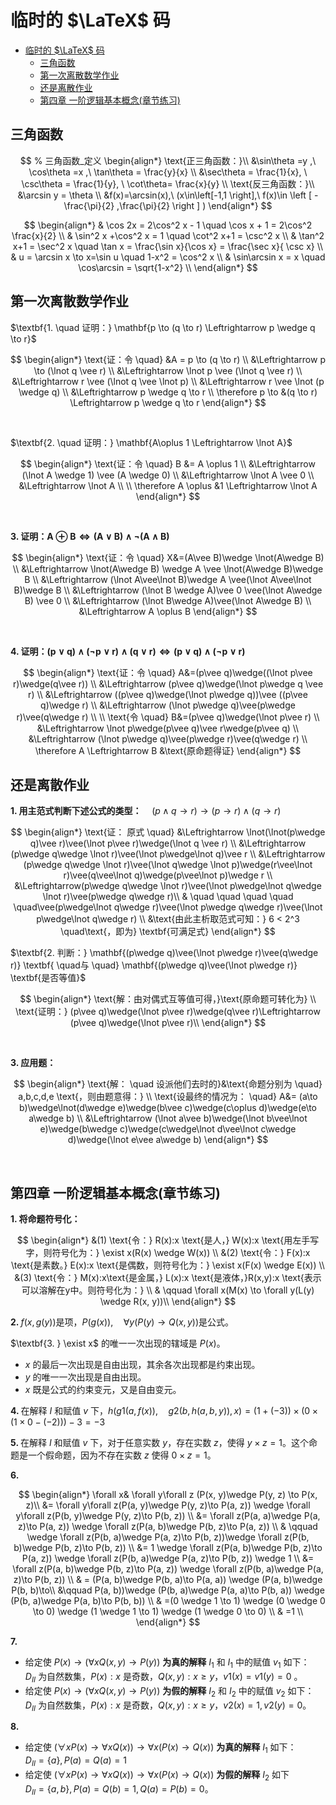 # 临时的 $\LaTeX$ 码

<!-- @import "[TOC]" {cmd="toc" depthFrom=1 depthTo=6 orderedList=false} -->

<!-- code_chunk_output -->

- [临时的 $\LaTeX$ 码](#临时的-latex-码)
  - [三角函数](#三角函数)
  - [第一次离散数学作业](#第一次离散数学作业)
  - [还是离散作业](#还是离散作业)
  - [第四章 一阶逻辑基本概念(章节练习)](#第四章-一阶逻辑基本概念章节练习)

<!-- /code_chunk_output -->

## 三角函数

$$
% 三角函数_定义
\begin{align*}
\text{正三角函数：}\\
&\sin\theta =y ,\ \cos\theta =x ,\ \tan\theta = \frac{y}{x} \\
&\sec\theta = \frac{1}{x}, \ \csc\theta = \frac{1}{y}, \ \cot\theta= \frac{x}{y} \\
\text{反三角函数：}\\
&\arcsin y = \theta \\
&f(x)=\arcsin(x),\ (x\in\left[-1,1 \right],\ f(x)\in \left [ -\frac{\pi}{2} ,\frac{\pi}{2}  \right ] )
\end{align*}
$$

$$
\begin{align*}
     & \cos 2x = 2\cos^2 x - 1 \quad \cos x + 1 = 2\cos^2 \frac{x}{2} \\
     & \sin^2 x +\cos^2 x = 1 \quad \cot^2 x+1 = \csc^2 x                                  \\
     & \tan^2 x+1 = \sec^2 x \quad \tan x = \frac{\sin x}{\cos x} = \frac{\sec x}{ \csc x} \\
     & u = \arcsin x \to x=\sin u \quad 1-x^2 = \cos^2 x                                   \\
     & \sin\arcsin x = x \quad \cos\arcsin = \sqrt{1-x^2}                                  \\
\end{align*}
$$

## 第一次离散数学作业

$\textbf{1. \quad 证明：} \mathbf{p \to (q \to r) \Leftrightarrow p \wedge q \to r}$

$$
\begin{align*}
  \text{证：令  \quad} &A = p \to (q \to r) \\
    &\Leftrightarrow p \to (\lnot q \vee r) \\
    &\Leftrightarrow \lnot p \vee (\lnot q \vee r) \\
    &\Leftrightarrow r \vee (\lnot q \vee \lnot p) \\
    &\Leftrightarrow r \vee \lnot (p \wedge q) \\
    &\Leftrightarrow p \wedge q \to r \\
  \therefore p \to &(q \to r) \Leftrightarrow p \wedge q \to r
\end{align*}
$$

<br>

$\textbf{2. \quad 证明：} \mathbf{A\oplus 1 \Leftrightarrow \lnot A}$

$$
\begin{align*}
  \text{证：令  \quad} B &= A \oplus 1 \\
    &\Leftrightarrow (\lnot A \wedge 1) \vee (A \wedge 0) \\
    &\Leftrightarrow \lnot A \vee 0 \\
    &\Leftrightarrow \lnot A \\
    \\
  \therefore A \oplus &1 \Leftrightarrow \lnot A
\end{align*}
$$

<br>

$\textbf{3. 证明：} \mathbf{A \oplus B \Leftrightarrow (A \vee B)\wedge\lnot(A\wedge B)}$

$$
\begin{align*}
  \text{证：令 \quad} X&=(A\vee B)\wedge \lnot(A\wedge B) \\
    &\Leftrightarrow \lnot(A\wedge B) \wedge A \vee \lnot(A\wedge B)\wedge B \\
    &\Leftrightarrow (\lnot A\vee\lnot B)\wedge A \vee(\lnot A\vee\lnot B)\wedge B \\
    &\Leftrightarrow (\lnot B \wedge A)\vee 0 \vee(\lnot A\wedge B) \vee 0 \\
    &\Leftrightarrow (\lnot B\wedge A)\vee(\lnot A\wedge B) \\
    &\Leftrightarrow A \oplus B
\end{align*}
$$

<br>

$\textbf{4. 证明：} \mathbf{(p\vee q)\wedge(\lnot p\vee r)\wedge(q\vee r)\Leftrightarrow (p\vee q)\wedge(\lnot p\vee r)}$

$$
\begin{align*}
  \text{证：令 \quad} A&=(p\vee q)\wedge((\lnot p\vee r)\wedge(q\vee r)) \\
  &\Leftrightarrow (p\vee q)\wedge(\lnot p\wedge q \vee r) \\
  &\Leftrightarrow ((p\vee q)\wedge(\lnot p\wedge q))\vee ((p\vee q)\wedge r) \\
  &\Leftrightarrow (\lnot p\wedge q)\vee(p\wedge r)\vee(q\wedge r) \\
  \\
  \text{令 \quad} B&=(p\vee q)\wedge(\lnot p\vee r) \\
  &\Leftrightarrow \lnot p\wedge(p\vee q)\vee r\wedge(p\vee q) \\
  &\Leftrightarrow (\lnot p\wedge q)\vee(p\wedge r)\vee(q\wedge r) \\
  \therefore A \Leftrightarrow B &\text{原命题得证}
\end{align*}
$$

## 还是离散作业

$\textbf{1. 用主范式判断下述公式的类型：} \quad (p\wedge q \to r)\to(p\to r)\wedge(q\to r)$

$$
\begin{align*}
  \text{证： 原式 \quad} &\Leftrightarrow \lnot(\lnot(p\wedge q)\vee r)\vee(\lnot p\vee r)\wedge(\lnot q \vee r) \\
  &\Leftrightarrow (p\wedge q\wedge \lnot r)\vee(\lnot p\wedge\lnot q)\vee r \\
  &\Leftrightarrow (p\wedge q\wedge \lnot r)\vee(\lnot q\wedge \lnot p)\wedge(r\vee\lnot r)\vee(q\vee\lnot q)\wedge(p\vee\lnot p)\wedge r \\
  &\Leftrightarrow(p\wedge q\wedge \lnot r)\vee(\lnot p\wedge\lnot q\wedge \lnot r)\vee(p\wedge q\wedge r)\\ & \quad \quad \quad \quad \quad\vee(p\wedge\lnot q\wedge r)\vee(\lnot p\wedge q\wedge r)\vee(\lnot p\wedge\lnot q\wedge r) \\
  &\text{由此主析取范式可知：} 6 < 2^3  \quad\text{，即为} \textbf{可满足式}
\end{align*}
$$

$\textbf{2. 判断：} \mathbf{(p\wedge q)\vee(\lnot p\wedge r)\vee(q\wedge r)} \textbf{ \quad与 \quad} \mathbf{(p\wedge q)\vee(\lnot p\wedge r)} \textbf{是否等值}$

$$
\begin{align*}
  \text{解：由对偶式互等值可得，}\text{原命题可转化为} \\
  \text{证明：} (p\vee q)\wedge(\lnot p\vee r)\wedge(q\vee r)\Leftrightarrow (p\vee q)\wedge(\lnot p\vee r)\\
\end{align*}
$$

<br>

$\textbf{3. 应用题：}$

$$
\begin{align*}
  \text{解： \quad 设派他们去时的}&\text{命题分别为 \quad} a,b,c,d,e \text{，则由题意得：} \\
  \text{设最终的情况为： \quad} A&= (a\to b)\wedge\lnot(d\wedge e)\wedge(b\vee c)\wedge(c\oplus d)\wedge(e\to a\wedge b) \\
  &\Leftrightarrow (\lnot a\vee b)\wedge(\lnot b\vee\lnot e)\wedge(b\wedge c)\wedge(c\wedge\lnot d\vee\lnot c\wedge d)\wedge(\lnot e\vee a\wedge b)
\end{align*}
$$

<br>

## 第四章 一阶逻辑基本概念(章节练习)

$\textbf{1. 将命题符号化：}$

$$
\begin{align*}
&(1) \text{令：} R(x):x \text{是人，} W(x):x \text{用左手写字，则符号化为：} \exist x(R(x) \wedge W(x)) \\
&(2) \text{令：} F(x):x \text{是素数。} E(x):x \text{是偶数，则符号化为：} \exist x(F(x) \wedge E(x)) \\
&(3) \text{令：} M(x):x\text{是金属，} L(x):x \text{是液体，}R(x,y):x \text{表示可以溶解在y中。则符号化为：} \\
& \qquad \forall x(M(x) \to \forall y(L(y) \wedge R(x, y))\\
\end{align*}
$$

$\textbf{2. } f(x,g(y)) \text{是项，} P(g(x)),  \quad\forall y(P(y) \to Q(x,y)) \text{是公式。}$

$\textbf{3. } \exist x$ 的唯一一次出现的辖域是 $P(x)$。

- $x$ 的最后一次出现是自由出现，其余各次出现都是约束出现。
- $y$ 的唯一一次出现是自由出现。
- $x$ 既是公式的约束变元，又是自由变元。

$\textbf{4. }$ 在解释 $I$ 和赋值 $v$ 下，$h(g1(a,f(x)), \quad g2(b, h(a, b, y)), x)=(1+(-3))\times(0\times(1\times0-(-2)))-3= - 3$

$\textbf{5. }$ 在解释 $I$ 和赋值 $v$ 下，对于任意实数 $y$，存在实数 $z$，使得 $y\times z=1$。这个命题是一个假命题，因为不存在实数 $z$ 使得 $0\times z=1$。

$\textbf{6. }$

$$
\begin{align*}
\forall x& \forall y\forall z (P(x, y)\wedge P(y, z) \to P(x, z)\\
  &= \forall y\forall z(P(a, y)\wedge P(y, z)\to P(a, z)) \wedge \forall y\forall z(P(b, y)\wedge P(y, z)\to P(b, z)) \\
  &= \forall z(P(a, a)\wedge P(a, z)\to P(a, z)) \wedge \forall z(P(a, b)\wedge P(b, z)\to P(a, z)) \\
  & \qquad \wedge \forall z(P(b, a)\wedge P(a, z)\to P(b, z))\wedge \forall z(P(b, b)\wedge P(b, z)\to P(b, z)) \\
  &= 1 \wedge \forall z(P(a, b)\wedge P(b, z)\to P(a, z)) \wedge \forall z(P(b, a)\wedge P(a, z)\to P(b, z)) \wedge 1 \\
  &= \forall z(P(a, b)\wedge P(b, z)\to P(a, z)) \wedge \forall z(P(b, a)\wedge P(a, z)\to P(b, z)) \\
  & = (P(a, b)\wedge P(b, a)\to P(a, a)) \wedge (P(a, b)\wedge P(b, b)\to\\
  &\qquad P(a, b))\wedge (P(b, a)\wedge P(a, a)\to P(b, a)) \wedge (P(b, a)\wedge P(a, b)\to P(b, b)) \\
  & =(0 \wedge 1 \to 1) \wedge (0 \wedge 0 \to 0) \wedge (1 \wedge 1 \to 1) \wedge (1 \wedge 0 \to 0) \\
  & =1 \\
\end{align*}
$$

$\textbf{7. }$

- 给定使 $P(x) \to (\forall xQ(x, y) \to P(y))$ **为真的解释** $I_1$ 和 $I_1$ 中的赋值 $v_1$ 如下：<br> $D_{II}$ 为自然数集，$P(x):x$ 是奇数，$Q(x, y):x\geq y，v1(x)=v1(y)=0$ 。
- 给定使 $P(x) \to (\forall xQ(x, y) \to P(y))$ **为假的解释** $I_2$ 和 $I_2$ 中的赋值 $v_2$ 如下：<br> $D_{II}$ 为自然数集，$P(x):x$ 是奇数，$Q(x, y):x\geq y，v2(x)=1, v2(y)=0$。

$\textbf{8. }$

- 给定使 $(\forall xP(x) \to \forall xQ(x)) \to \forall x(P(x) \to Q(x))$ **为真的解释** $I_1$ 如下：<br> $D_{II}=\{a\}, P(a)=Q(a)=1$
- 给定使 $(\forall xP(x) \to \forall xQ(x)) \to \forall x(P(x) \to Q(x))$ **为假的解释** $I_2$ 如下 <br> $D_{II} =\{a, b\}, P(a)=Q(b)=1, Q(a)= P(b)=0$。
